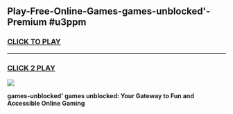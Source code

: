 
## Play-Free-Online-Games-games-unblocked'-Premium #u3ppm
<h3>
<a href="https://premium.freeplayer.one?title=games-unblocked'&ref=8M">CLICK TO PLAY</a></h3>
<hr>

<h3>
<a href="https://premium.freeplayer.one?title=games-unblocked'&ref=8M">CLICK 2 PLAY</a>
  
</h3>

<a href="https://premium.freeplayer.one?title=games-unblocked'&ref=8M"><img src="https://clearcache.store/games.png"></a>


**games-unblocked' games unblocked: Your Gateway to Fun and Accessible Online Gaming**
